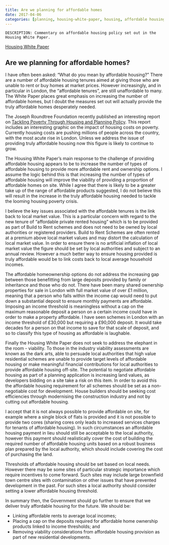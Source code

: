 ```yaml
---
title: Are we planning for affordable homes
date: 2017-04-06
categories: [planning, housing-white-paper, housing, affordable housing]
---
```


    DESCRIPTION: Commentary on affordable housing policy set out in the Housing White Paper.

[Housing White Paper](https://www.gov.uk/government/publications/fixing-our-broken-housing-market)

## Are we planning for affordable homes?

I have often been asked: “What do you mean by affordable housing?”  There are a number of affordable housing tenures aimed at giving those who are unable to rent or buy homes at market prices. However increasingly, and in particular in London, the “affordable tenures”, are still unaffordable to many. The White Paper places great emphasis on increasing the number of affordable homes, but I doubt the measures set out will actually provide the truly affordable homes desperately needed.

The Joseph Roundtree Foundation recently published an interesting report on [Tackling Poverty Through Housing and Planning Policy](https://www.jrf.org.uk/report/tackling-poverty-through-housing-and-planning-policy-city-regions). This report includes an interesting graphic on the impact of housing costs on poverty. Currently housing costs are pushing millions of people across the country, with the most acute rise in London. Unless we address the issue of providing truly affordable housing now this figure is likely to continue to grow.

The Housing White Paper’s main response to the challenge of providing affordable housing appears to be to increase the number of types of affordable housing to provide more affordable rent and ownership options. I assume the logic behind this is that increasing the number of types of affordable housing will improve the viability of providing a proportion of affordable homes on site. While I agree that there is likely to be a greater take up of the range of affordable products suggested, I do not believe this will result in the increase in the truly affordable housing needed to tackle the looming housing poverty crisis.

I believe the key issues associated with the affordable tenures is the link back to local market value. This is a particular concern with regard to the new tenure of “affordable private rented housing” which is to be provided as part of Build to Rent schemes and does not need to be owned by local authorities or registered providers. Build to Rent Schemes are often rented at a premium above local market values and may distort the calculation of local market value. In order to ensure there is no artificial inflation of local market value the figure should be set by local authorities and subject to an annual review. However a much better way to ensure housing provided is truly affordable would be to link costs back to local average household incomes.

The affordable homeownership options do not address the increasing gap between those benefitting from large deposits provided by family or inheritance and those who do not. There have been many shared ownership properties for sale in London with full market value of over £1 million, meaning that a person who falls within the income cap would need to put down a substantial deposit to ensure monthly payments are affordable. Imposing an income threshold is meaningless without a cap on the maximum reasonable deposit a person on a certain income could have in order to make a property affordable. I have seen schemes in London with an income threshold of £30,000 but requiring a £90,000 deposit. It would take decades for a person on that income to save for that scale of deposit, and so to classify this type of housing as affordable is laughable.

Finally the Housing White Paper does not seek to address the elephant in the room - viability. To those in the industry viability assessments are known as the dark arts, able to persuade local authorities that high value residential schemes are unable to provide target levels of affordable housing or make meaningful financial contributions for local authorities to provide affordable housing off-site. The potential to negotiate affordable housing as part of a planning application is increasing land values, as developers bidding on a site take a risk on this item. In order to avoid this the affordable housing requirement for all schemes should be set as a non-negotiable cost for development. House builders should be seeking cost efficiencies through modernising the construction industry and not by cutting out affordable housing.

I accept that it is not always possible to provide affordable on site, for example where a single block of flats is provided and it is not possible to provide two cores (sharing cores only leads to increased services charges for tenants of affordable housing). In such circumstances an affordable housing payment in lieu should still be acceptable to the local authority, however this payment should realistically cover the cost of building the required number of affordable housing units based on a robust business plan prepared by the local authority, which should include covering the cost of purchasing the land.

Thresholds of affordable housing should be set based on local needs. However there may be some sites of particular strategic importance which require incentives to come forward. Such sites may include large brownfield town centre sites with contamination or other issues that have prevented development in the past. For such sites a local authority should consider setting a lower affordable housing threshold.

In summary then, the Government should go further to ensure that we deliver truly affordable housing for the future. We should be:

- Linking affordable rents to average local incomes;
- Placing a cap on the deposits required for affordable home ownership products linked to income thresholds; and
- Removing viability considerations from affordable housing provision as part of new residential developments.
